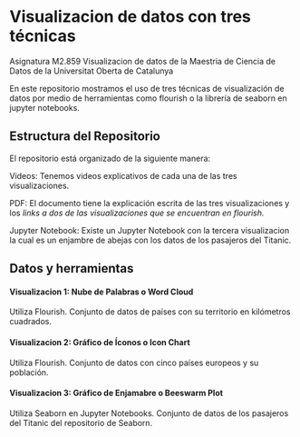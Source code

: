 # Visualizacion de datos con tres técnicas

Asignatura M2.859 Visualizacion de datos de la Maestria de Ciencia de Datos de la Universitat Oberta de Catalunya

En este repositorio mostramos el uso de tres técnicas de visualización de datos por medio de herramientas como flourish o la librería de seaborn en jupyter notebooks.

## Estructura del Repositorio
El repositorio está organizado de la siguiente manera:

Videos: Tenemos videos explicativos de cada una de las tres visualizaciones.

PDF: El documento tiene la explicación escrita de las tres visualizaciones y los *links a dos de las visualizaciones que se encuentran en flourish.*

Jupyter Notebook: Existe un Jupyter Notebook con la tercera visualizacion la cual es un enjambre de abejas con los datos de los pasajeros del Titanic.

## Datos y herramientas

#### Visualizacion 1: Nube de Palabras o Word Cloud
Utiliza Flourish.
Conjunto de datos de países con su territorio en kilómetros cuadrados.

#### Visualizacion 2: Gráfico de Íconos o Icon Chart
Utiliza Flourish.
Conjunto de datos con cinco países europeos y su población.

#### Visualizacion 3: Gráfico de Enjamabre o Beeswarm Plot
Utiliza Seaborn en Jupyter Notebooks.
Conjunto de datos de los pasajeros del Titanic del repositorio de Seaborn.
